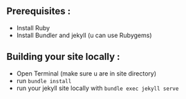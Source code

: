 ## Prerequisites :
- Install Ruby
- Install Bundler and jekyll (u can use Rubygems)

## Building your site locally :
- Open Terminal (make sure u are in site directory)
- run `bundle install`
- run your jekyll site locally with `bundle exec jekyll serve`
